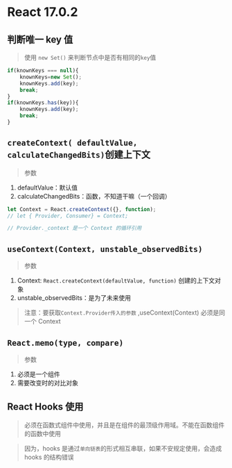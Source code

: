 # React 17.0.2

## 判断唯一 key 值

> 使用 `new Set()` 来判断节点中是否有相同的`key`值

```js
if(knownKeys === null){
	knownKeys=new Set();
	knownKeys.add(key);
	break;
}
if(knownKeys.has(key)){
	knownKeys.add(key);
	break;
}
```

## `createContext( defaultValue, calculateChangedBits)`创建上下文

> 参数

1. defaultValue：默认值
2. calculateChangedBits：函数，不知道干嘛（一个回调）

```js
let Context = React.createContext({}, function);
// let { Provider, Consumer} = Context;

// Provider._context 是一个 Context 的循环引用
```

## `useContext(Context, unstable_observedBits)`

> 参数

1. Context: `React.createContext(defaultValue, function)` 创建的上下文对象
2. unstable_observedBits：是为了未来使用

> 注意：要获取`Context.Provider传入的参数` ,useContext(Context) 必须是同一个 Context

## `React.memo(type, compare)`

> 参数

1. 必须是一个组件
2. 需要改变时的对比对象

## React Hooks 使用

> 必须在函数式组件中使用，并且是在组件的最顶级作用域。不能在函数组件的函数中使用

> 因为，hooks 是通过`单向链表`的形式相互串联，如果不安规定使用，会造成 hooks 的结构错误
